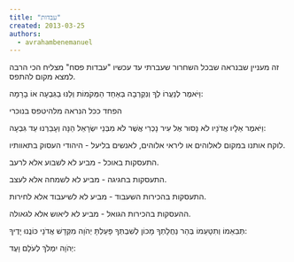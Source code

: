 ```yaml
---
title: "עבדות"
created: 2013-03-25
authors: 
  - avrahambenemanuel
---
```


זה מעניין שבנראה שבכל השחרור שעברתי עד עכשיו "עבדות פסח" מצליח הכי הרבה למצא מקום להתפס.

וַיֹּאמֶר לְנַעֲרוֹ לְךָ וְנִקְרְבָה בְּאַחַד הַמְּקֹמוֹת וְלַנּוּ בַגִּבְעָה אוֹ בָרָמָה:

הפחד ככל הנראה מלהיטפס בנוכרי

וַיֹּאמֶר אֵלָיו אֲדֹנָיו לֹא נָסוּר אֶל עִיר נָכְרִי אֲשֶׁר לֹא מִבְּנֵי יִשְׂרָאֵל הֵנָּה וְעָבַרְנוּ עַד גִּבְעָה:

לוקח אותנו במקום לאלוהים או ליראי אלוהים, לאנשים בליעל - היהודי העסוק בתאוותיו.

התעסקות באוכל - מביע לא לשבוע אלא לרעב.

התעסקות בחגיגה - מביע לא לשמחה אלא לעצב.

התעסקות בהכירות השעבוד - מביע לא לשיעבוד אלא לחירות.

ההעסקות בהכירות הגואל - מביע לא ליאוש אלא לגאולה.

תְּבִאֵמוֹ וְתִטָּעֵמוֹ בְּהַר נַחֲלָתְךָ מָכוֹן לְשִׁבְתְּךָ פָּעַלְתָּ יְהֹוָה מִקְּדָשׁ אֲדֹנָי כּוֹנֲנוּ יָדֶיךָ:

יְהֹוָה יִמְלֹךְ לְעֹלָם וָעֶד:
